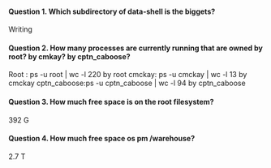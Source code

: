 #### Question 1. Which subdirectory of data-shell is the biggets?
Writing
#### Question 2. How many processes are currently running that are owned by root? by cmkay? by cptn_caboose?
Root : ps -u root | wc -l 
220 by root
cmckay: ps -u cmckay | wc -l 
13 by cmckay
cptn_caboose:ps -u cptn_caboose | wc -l 
94 by cptn_caboose
#### Question 3. How much free space is on the root filesystem?
392 G
#### Question 4. How much free space os pm /warehouse?
2.7 T